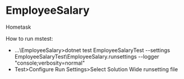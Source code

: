 # EmployeeSalary
Hometask

How to run mstest:
 - ...\EmployeeSalary>dotnet test EmployeeSalaryTest --settings EmployeeSalaryTest\EmployeeSalary.runsettings --logger "console;verbosity=normal"
 - Test>Configure Run Settings>Select Solution Wide runsetting file
